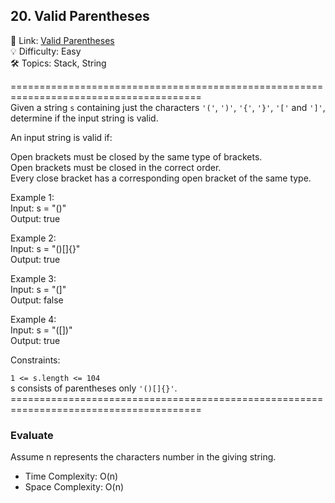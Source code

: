 ## 20. Valid Parentheses
🔗  Link: [Valid Parentheses](https://leetcode.com/problems/valid-parentheses/description/)<br>
💡 Difficulty: Easy<br>
🛠️ Topics: Stack, String<br>

=======================================================================================<br>
Given a string `s` containing just the characters `'('`, `')'`, `'{'`, `'}'`, `'['` and `']'`, determine if the input string is valid.<br>

An input string is valid if:<br>

Open brackets must be closed by the same type of brackets.<br>
Open brackets must be closed in the correct order.<br>
Every close bracket has a corresponding open bracket of the same type.<br>

Example 1:<br>
Input: s = "()"<br>
Output: true<br>

Example 2:<br>
Input: s = "()[]{}"<br>
Output: true<br>

Example 3:<br>
Input: s = "(]"<br>
Output: false<br>

Example 4:<br>
Input: s = "([])"<br>
Output: true<br>


Constraints:<br>

`1 <= s.length <= 104`<br>
s consists of parentheses only `'()[]{}'`.<br>
=======================================================================================<br>
### Evaluate
Assume n represents the characters number in the giving string.

- Time Complexity: O(n)
- Space Complexity: O(n)
